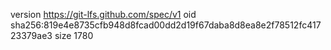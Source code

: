version https://git-lfs.github.com/spec/v1
oid sha256:819e4e8735cfb948d8fcad00dd2d19f67daba8d8ea8e2f78512fc41723379ae3
size 1780
